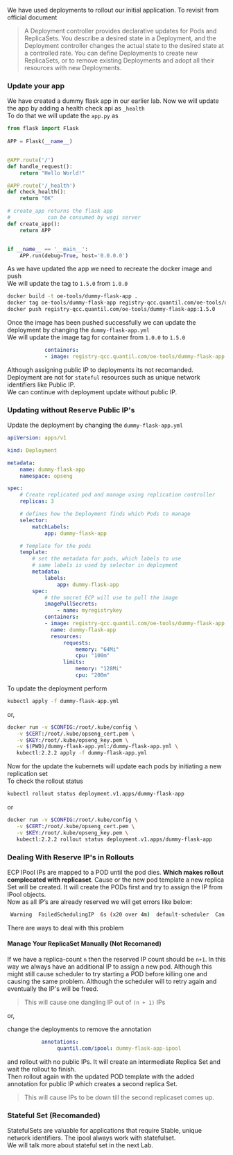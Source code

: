 We have used deployments to rollout our initial application. To revisit from official document
> A Deployment controller provides declarative updates for Pods and ReplicaSets.
You describe a desired state in a Deployment, and the Deployment controller changes the actual state to the desired state at a controlled rate. You can define Deployments to create new ReplicaSets, or to remove existing Deployments and adopt all their resources with new Deployments.

### Update your app
We have created a dummy flask app in our earlier lab. Now we will update the app by adding a health check api as `_health`   
To do that we will update the `app.py` as
```python
from flask import Flask
  
APP = Flask(__name__)


@APP.route('/')
def handle_request():
    return "Hello World!"

@APP.route('/_health')
def check_health():
    return "OK"

# create_app returns the flask app
#            can be consumed by wsgi server
def create_app():
    return APP


if __name__ == '__main__':
    APP.run(debug=True, host='0.0.0.0')                                        
```
As we have updated the app we need to recreate the docker image and push   
We will update the tag to `1.5.0` from `1.0.0` 
```bash
docker build -t oe-tools/dummy-flask-app .
docker tag oe-tools/dummy-flask-app registry-qcc.quantil.com/oe-tools/dummy-flask-app:1.5.0
docker push registry-qcc.quantil.com/oe-tools/dummy-flask-app:1.5.0
```
Once the image has been pushed successfully we can update the deployment by changing the `dummy-flask-app.yml`  
We will update the image tag for container from `1.0.0` to `1.5.0`

```yml
            containers:
            - image: registry-qcc.quantil.com/oe-tools/dummy-flask-app:1.5.0
```

Although assigning public IP to deployments its not recomanded. Deployment are not for `stateful` resources such as unique network identifiers like Public IP.  
We can continue with deployment update without public IP.  

### Updating without Reserve Public IP's

Update the deployment by changing the `dummy-flask-app.yml`

```yml
apiVersion: apps/v1 

kind: Deployment

metadata:
    name: dummy-flask-app
    namespace: opseng

spec:
    # Create replicated pod and manage using replication controller
    replicas: 3

    # defines how the Deployment finds which Pods to manage
    selector:
        matchLabels:
            app: dummy-flask-app

    # Template for the pods
    template:
        # set the metadata for pods, which labels to use
        # same labels is used by selector in deployment
        metadata:
            labels:
                app: dummy-flask-app
        spec:
            # the secret ECP will use to pull the image
            imagePullSecrets:
                - name: myregistrykey
            containers:
            - image: registry-qcc.quantil.com/oe-tools/dummy-flask-app:1.5.0
              name: dummy-flask-app
              resources:
                  requests: 
                      memory: "64Mi" 
                      cpu: "100m"
                  limits:
                      memory: "128Mi"
                      cpu: "200m"
```
To update the deployment perform
```bash
kubectl apply -f dummy-flask-app.yml
```
or,
```bash
docker run -v $CONFIG:/root/.kube/config \
   -v $CERT:/root/.kube/opseng_cert.pem \
   -v $KEY:/root/.kube/opseng_key.pem \
   -v $(PWD)/dummy-flask-app.yml:/dummy-flask-app.yml \
   kubectl:2.2.2 apply -f dummy-flask-app.yml
```
Now for the update the kubernets will update each pods by initiating a new replication set    
To check the rollout status
```bash
kubectl rollout status deployment.v1.apps/dummy-flask-app
```
or
```bash
docker run -v $CONFIG:/root/.kube/config \
   -v $CERT:/root/.kube/opseng_cert.pem \
   -v $KEY:/root/.kube/opseng_key.pem \
   kubectl:2.2.2 rollout status deployment.v1.apps/dummy-flask-app
```

### Dealing With Reserve IP's in Rollouts

ECP IPool IPs are mapped to a POD until the pod dies. **Which makes rollout complecated with replicaset**. Cause or the new pod template a new replica Set will be created. It will create the PODs first and try to assign the IP from IPool objects.   
Now as all IP’s are already reserved we will get errors like below:
```bash
 Warning  FailedSchedulingIP  6s (x20 over 4m)  default-scheduler  Can't allocate ip from ipool dummy-flask-app-ipool.Error: Operation cannot be fulfilled on ipools "dummy-flask-app-ipool": ipool dummy-flask-app-ipool have not freeip
```

There are ways to deal with this problem

#### Manage Your ReplicaSet Manually (Not Recomaned)

If we have a replica-count `n` then the reserved IP count should be `n+1`. In this way we always have an additional IP to assign a new pod. Although this might still cause scheduler to try starting a POD before killing one and causing the same problem. Although the scheduler will to retry again and eventually the IP's will be freed.   

> This will cause one dangling IP out of `(n + 1)` IPs
    
or,    
   
change the deployments to remove the annotation
```yml
           annotations:
                quantil.com/ipool: dummy-flask-app-ipool
```
and rollout with no public IPs. It will create an intermediate Replica Set and wait the rollout to finish.   
Then rollout again with the updated POD template with the added annotation for public IP which creates a second replica Set. 

> This will cause IPs to be down till the second replicaset comes up.  


### Stateful Set (Recomanded)

StatefulSets are valuable for applications that require Stable, unique network identifiers. The ipool always work with statefulset.  
We will talk more about stateful set in the next Lab. 
